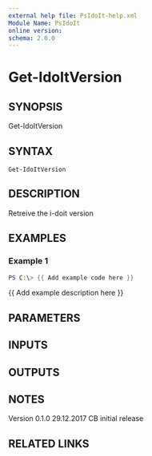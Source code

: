 ```yaml
---
external help file: PsIdoIt-help.xml
Module Name: PsIdoIt
online version:
schema: 2.0.0
---
```


# Get-IdoItVersion

## SYNOPSIS
Get-IdoItVersion

## SYNTAX

```
Get-IdoItVersion
```

## DESCRIPTION
Retreive the i-doit version

## EXAMPLES

### Example 1
```powershell
PS C:\> {{ Add example code here }}
```

{{ Add example description here }}

## PARAMETERS

## INPUTS

## OUTPUTS

## NOTES
Version
0.1.0   29.12.2017  CB  initial release

## RELATED LINKS
